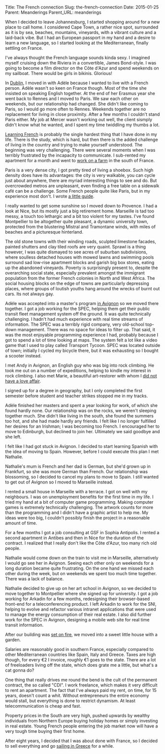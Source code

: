 Title: The French connection
Slug: the-french-connection
Date: 2015-01-25
Parent: Meanderings
Parent_URL: meanderings

When I decided to leave Johannesburg, I started shopping around for a new place to call home.  I considered Cape Town, a rather nice spot, surrounded as it is by sea, beaches, mountains, vineyards, with a vibrant culture and a laid-back vibe.  But I had an European passport in my hand and a desire to learn a new language, so I started looking at the Mediterranean, finally settling on France.

I've always thought the French language sounds kinda sexy.  I imagined myself cruising down the Riviera in a convertible, James Bond-style.  I was going to become a film director on the Côte d'Azur and spend weekends on my sailboat.  There would be girls in bikinis.  Glorious!

In [Dublin](/irish-roots/), I moved in with Adèle because I wanted to live with a French person.  Adèle wasn't so keen on France though.  Most of the time she insisted on speaking English together.  At the end of her Erasmus year she went back to Rennes and I moved to Paris.  We saw each other on weekends, but our relationship had changed.  She didn't like coming to Paris, so I would go more often to Rennes.  Weekends together are no replacement for living in close proximity.  After a few months I couldn't stand Paris either.  My job at Mercer wasn't working out well, the client sismply didn't know what he wanted, and I spent my time twiddling my thumbs a lot.

[Learning French](/learning-french/) is probably the single hardest thing that I have done in my life.  There is the study, which is hard, but then there is the added challenge of living in the country and trying to make yourself understood.  The beginning was very challenging.  There were several moments when I was terribly frustrated by the incapacity to communicate.  I sub-rented my apartment for a month and went to [work on a farm](/working-the-farm/) in the south of France.

Paris is a very dense city, I got pretty tired of living a shoebox.  Such high density does have its advantages: the city is very walkable, you can cycle just about anywhere, there are myriad interesting things to see and do.  But overcrowded metros are unpleasant, even finding a free table on a sidewalk café can be a challenge.  Some French people quite like Paris, but in my experience most don't.  I wrote [a little guide](/a-guide-to-paris/).

I really wanted to get some sunshine so I moved down to Provence.  I had a look at Nice, but its mostly just a big retirement home.  Marseille is tad too messy, a touch too lethargic and a bit too violent for my tastes.  I've found Montpellier to be altogether quite pleasant, a dynamic university town, protected from the blustering Mistral and Tramontane winds, with miles of beaches and a picturesque hinterland.  

The old stone towns with their winding roads, sculpted limestone facades, painted shutters and clay tiled roofs are very quaint.  Sprawl is a thing however, I was quite dismayed to see acres of suburban subdivisions, where soulless detached houses with mowed lawns and swimming pools surround sad low-rise apartment blocks and garish big box stores, eating up the abandoned vineyards.  Poverty is surprisingly present to, despite the overarching social state, especially prevalent amongst the immigrant population from the former French colonies in North and West Africa.  The social housing blocks on the edge of towns are particularly depressing places, where groups of loutish youths hang around the wrecks of burnt out cars.  Its not always gay.



Adèle was accepted into a master's program [in Avignon](/a-guide-to-avignon/) so we moved there together.  I got a job working for the SPEC, helping them get their public transit fleet management system off the ground.  It was quite technically challenging.  I hadn't had much experience with real time streams of information.  The SPEC was a terribly rigid company, very old-school top-down management.  There was no space for ideas to filter up.  That said, it was the most enjoyable programming experience I had, probably because I got to spend a lot of time looking at maps.  The system felt a lot like a video game that I used to play called Transport Tycoon.  SPEC was located outside of town; initially I cycled my bicycle there, but it was exhausting so I bought a scooter instead.

I met Andy in Avignon, an English guy who was big into rock climbing.  He took me out on a number of expeditions, helping to kindle my interest in rock climbing.  I also met Marie, a beautiful art-restorer with whom I [did not have a love affair](/mademoiselle-girard/).

I signed up for a degree in geography, but I only completed the first semester before student and teacher strikes stopped me in my tracks.

Adèle finished her masters and spent a year looking for work, of which she found hardly none.  Our relationship was on the rocks, we weren't sleeping together much.  She didn't like living in the south, she found the summers too hot, and she had made hardly any friends.  I felt like I no longer fulfilled her desires for an Irishman; I was becoming too French.  I encouraged her to move to Edinburgh, but declined to join her.  Ultimately we said goodbye and she left.

I felt like I had got stuck in Avignon.  I decided to start learning Spanish with the idea of moving to Spain.  However, before I could execute this plan I met Nathalie.

Nathalie's mum is French and her dad is German, but she'd grown up in Frankfurt, so she was more German than French.  Our relationship was blossoming, so I decided to cancel my plans to move to Spain.  I still wanted to get out of Avignon so I moved to Marseille instead.

I rented a small house in Marseille with a terrace.  I got on well with my neighbours.  I was on unemployment benefits for the first time in my life.  I tried my hand at a bit of computer game programming.  Making computer games is extremely technically challenging.  The artwork counts for more than the programming and I didn't have a graphic artist to help me.  My ideas were too big, I couldn't possibly finish the project in a reasonable amount of time.

For a few months I got a job consulting at GSF in Sophia Antipolis.  I rented a second apartment in Antibes and then in Nice for the duration of the contract.  I realized that I really don't like the Côte d'Azur, too many rich old people.

Nathalie would come down on the train to visit me in Marseille, alternatively I would go see her in Avignon.  Seeing each other only on weekends for a long duration became quite frustrating.  On the one hand we missed each other during the week, but on weekends we spent too much time together.  There was a lack of balance.

Nathalie decided to give up on her art school in Avignon, so we decided to move together to Montpellier where she signed up for university.  I got a job working for Arkadin for a few months, redesigning their browser-based front-end for a teleconferencing product.  I left Arkadin to work for the SNI, helping to evolve and refactor various intranet applications that were used to manage the energy consumption of their real estate.  I also did further work for the SPEC in Avignon, designing a mobile web site for real time transit information.

After our building was [set on fire](/my-building-is-on-fire/), we moved into a sweet little house with a garden.

Salaries are reasonably good in southern France, especially compared to other Mediterranean countries like Spain, Italy and Greece.  Taxes are high though, for every €2 I invoice, roughly €1 goes to the state.  There are a lot of freeloaders living off the state, which does grate me a little, but what's a cat gonna do?

One thing that really drives me round the bend is the cult of the permanent contract, the so called "CDI".  I work freelance, which makes it very difficult to rent an apartment.  The fact that I've always paid my rent, on time, for 15 years, doesn't count a whit.   Without entrepreneurs the entire economy would stall, but everything is done to restrict dynamism.  At least telecommunication is cheap and fast.

Property prices in the South are very high, pushed upwards by wealthy individuals from Northern Europe buying holiday homes or simply investing in real estate.  Young French people entering the job market now will have a very tough time buying their first home.

After eight years, I decided that I was about done with France, so I decided to sell everything and go [sailing in Greece](/sailing-in-greece/) for a while.